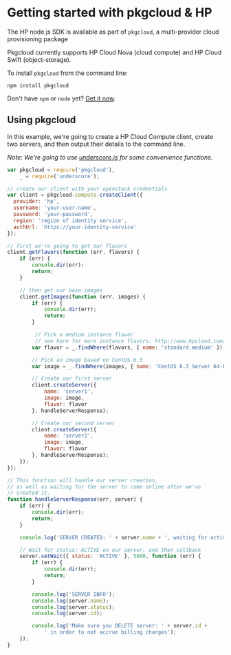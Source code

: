 # Getting started with pkgcloud & HP

The HP node.js SDK is available as part of `pkgcloud`, a multi-provider cloud provisioning package

Pkgcloud currently supports HP Cloud Nova (cloud compute) and HP Cloud Swift (object-storage).

To install `pkgcloud` from the command line:

```
npm install pkgcloud
```

Don't have `npm` or `node` yet? [Get it now](http://nodejs.org/download).

## Using pkgcloud

In this example, we're going to create a HP Cloud Compute client, create two servers, and then output their details to the command line.

*Note: We're going to use [underscore.js](http://underscorejs.org) for some convenience functions.*

```Javascript
var pkgcloud = require('pkgcloud'),
    _ = require('underscore');

// create our client with your openstack credentials
var client = pkgcloud.compute.createClient({
  provider: 'hp',
  username: 'your-user-name',
  password: 'your-password',
  region: 'region of identity service',
  authUrl: 'https://your-identity-service'
});

// first we're going to get our flavors
client.getFlavors(function (err, flavors) {
    if (err) {
        console.dir(err);
        return;
    }

    // then get our base images
    client.getImages(function (err, images) {
        if (err) {
            console.dir(err);
            return;
        }

         // Pick a medium instance flavor
         // see here for more instance flavors: http://www.hpcloud.com/products-services/hp-cloud-compute-13_5
        var flavor = _.findWhere(flavors, { name: 'standard.medium' });

        // Pick an image based on CentOS 6.3
        var image = _.findWhere(images, { name: 'CentOS 6.3 Server 64-bit 20130116' });

        // Create our first server
        client.createServer({
            name: 'server1',
            image: image,
            flavor: flavor
        }, handleServerResponse);

        // Create our second server
        client.createServer({
            name: 'server2',
            image: image,
            flavor: flavor
        }, handleServerResponse);
    });
});

// This function will handle our server creation,
// as well as waiting for the server to come online after we've
// created it.
function handleServerResponse(err, server) {
    if (err) {
        console.dir(err);
        return;
    }

    console.log('SERVER CREATED: ' + server.name + ', waiting for active status');

    // Wait for status: ACTIVE on our server, and then callback
    server.setWait({ status: 'ACTIVE' }, 5000, function (err) {
        if (err) {
            console.dir(err);
            return;
        }

        console.log('SERVER INFO');
        console.log(server.name);
        console.log(server.status);
        console.log(server.id);

        console.log('Make sure you DELETE server: ' + server.id +
            ' in order to not accrue billing charges');
    });
}
```
